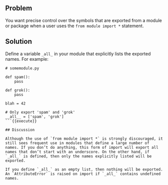 ## Problem

You want precise control over the symbols that are exported from a module or package when a user uses the `from module import *` statement.

## Solution

Define a variable `_all_` in your module that explicitly lists the exported names. For example:

```
# somemodule.py

def spam():
    pass

def grok():
    pass

blah = 42

# Only export 'spam' and 'grok'
__all__ = ['spam', 'grok']
```{{execute}}

## Discussion

Although the use of `from module import *` is strongly discouraged, it still sees frequent use in modules that define a large number of names. If you don’t do anything, this form of import will export all names that don’t start with an underscore. On the other hand, if `_all_` is defined, then only the names explicitly listed will be exported.

If you define `_all_` as an empty list, then nothing will be exported. An `AttributeError` is raised on import if `_all_` contains undefined names.